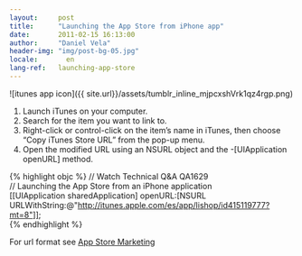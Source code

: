 ```yaml
---
layout:     post
title:      "Launching the App Store from iPhone app"
date:       2011-02-15 16:13:00
author:     "Daniel Vela"
header-img: "img/post-bg-05.jpg"
locale:       en
lang-ref:   launching-app-store
---
```


![itunes app icon]({{ site.url}}/assets/tumblr_inline_mjpcxshVrk1qz4rgp.png)

1. Launch iTunes on your computer.
2. Search for the item you want to link to.
3. Right-click or control-click on the item’s name in iTunes, then choose “Copy iTunes Store URL” from the pop-up menu.
4. Open the modified URL using an NSURL object and the -[UIApplication openURL] method.

{% highlight objc %}
// Watch Technical Q&amp;A QA1629  
// Launching the App Store from an iPhone application  
[[UIApplication sharedApplication] openURL:[NSURL URLWithString:@"http://itunes.apple.com/es/app/lishop/id415119777?mt=8"]];  
{% endhighlight %}

For url format see [App Store Marketing](https://developer.apple.com/appstore/resources/marketing/)